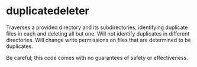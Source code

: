 # duplicatedeleter

Traverses a provided directory and its subdirectories, identifying duplicate files in each and deleting all but one.
Will not identify duplicates in different directories. Will change write permissions on files that are determined to 
be duplicates.

Be careful; this code comes with no guarantees of safety or effectiveness.
